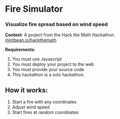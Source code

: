 # Fire Simulator 
### Visualize fire spread based on wind speed

__Context__: A project from the Hack the Math Hackathon.
[mintbean.io/hackthemath](https://sites.google.com/mintbean.io/hackthemath/home)

__Requirements__:
1) You must use Javascript
2) You must deploy your project to the web
3) You must provide your source code
4) This hackathon is a solo hackathon. 


## How it works: 
1) Start a fire with any coordinates
2) Adjust wind speed
3) Start fires at random coordinates


